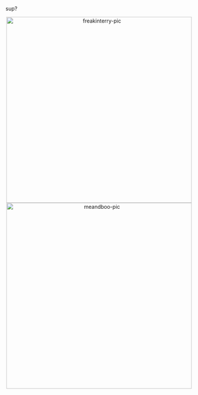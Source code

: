 sup?

<div align="center">
  <a href="https://github.com/parreira7">
  <img align="center" alt="freakinterry-pic" height="500", style="border.radius=50px;" src="https://i.pinimg.com/originals/f7/dd/35/f7dd35eaf5ed41acf77c77ac96dbb5b9.gif">
  <img align="center" alt="meandboo-pic" height="500", style="border.radius=50px;" src="https://townsquare.media/site/622/files/2010/06/tenpole.gif">
</div>
